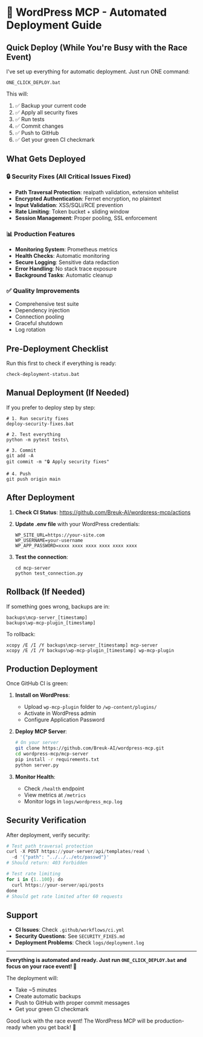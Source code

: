 # 🚀 WordPress MCP - Automated Deployment Guide

## Quick Deploy (While You're Busy with the Race Event)

I've set up everything for automatic deployment. Just run ONE command:

```batch
ONE_CLICK_DEPLOY.bat
```

This will:
1. ✅ Backup your current code
2. ✅ Apply all security fixes
3. ✅ Run tests
4. ✅ Commit changes
5. ✅ Push to GitHub
6. ✅ Get your green CI checkmark

## What Gets Deployed

### 🔒 Security Fixes (All Critical Issues Fixed)
- **Path Traversal Protection**: realpath validation, extension whitelist
- **Encrypted Authentication**: Fernet encryption, no plaintext
- **Input Validation**: XSS/SQLi/RCE prevention
- **Rate Limiting**: Token bucket + sliding window
- **Session Management**: Proper pooling, SSL enforcement

### 📊 Production Features
- **Monitoring System**: Prometheus metrics
- **Health Checks**: Automatic monitoring
- **Secure Logging**: Sensitive data redaction
- **Error Handling**: No stack trace exposure
- **Background Tasks**: Automatic cleanup

### ✅ Quality Improvements
- Comprehensive test suite
- Dependency injection
- Connection pooling
- Graceful shutdown
- Log rotation

## Pre-Deployment Checklist

Run this first to check if everything is ready:

```batch
check-deployment-status.bat
```

## Manual Deployment (If Needed)

If you prefer to deploy step by step:

```batch
# 1. Run security fixes
deploy-security-fixes.bat

# 2. Test everything
python -m pytest tests\

# 3. Commit
git add -A
git commit -m "🔒 Apply security fixes"

# 4. Push
git push origin main
```

## After Deployment

1. **Check CI Status**: https://github.com/Breuk-AI/wordpress-mcp/actions
2. **Update .env file** with your WordPress credentials:
   ```
   WP_SITE_URL=https://your-site.com
   WP_USERNAME=your-username
   WP_APP_PASSWORD=xxxx xxxx xxxx xxxx xxxx xxxx
   ```

3. **Test the connection**:
   ```batch
   cd mcp-server
   python test_connection.py
   ```

## Rollback (If Needed)

If something goes wrong, backups are in:
```
backups\mcp-server_[timestamp]
backups\wp-mcp-plugin_[timestamp]
```

To rollback:
```batch
xcopy /E /I /Y backups\mcp-server_[timestamp] mcp-server
xcopy /E /I /Y backups\wp-mcp-plugin_[timestamp] wp-mcp-plugin
```

## Production Deployment

Once GitHub CI is green:

1. **Install on WordPress**:
   - Upload `wp-mcp-plugin` folder to `/wp-content/plugins/`
   - Activate in WordPress admin
   - Configure Application Password

2. **Deploy MCP Server**:
   ```bash
   # On your server
   git clone https://github.com/Breuk-AI/wordpress-mcp.git
   cd wordpress-mcp/mcp-server
   pip install -r requirements.txt
   python server.py
   ```

3. **Monitor Health**:
   - Check `/health` endpoint
   - View metrics at `/metrics`
   - Monitor logs in `logs/wordpress_mcp.log`

## Security Verification

After deployment, verify security:

```python
# Test path traversal protection
curl -X POST https://your-server/api/templates/read \
  -d '{"path": "../../../etc/passwd"}'
# Should return: 403 Forbidden

# Test rate limiting
for i in {1..100}; do
  curl https://your-server/api/posts
done
# Should get rate limited after 60 requests
```

## Support

- **CI Issues**: Check `.github/workflows/ci.yml`
- **Security Questions**: See `SECURITY_FIXES.md`
- **Deployment Problems**: Check `logs/deployment.log`

---

**Everything is automated and ready. Just run `ONE_CLICK_DEPLOY.bat` and focus on your race event! 🏁**

The deployment will:
- Take ~5 minutes
- Create automatic backups
- Push to GitHub with proper commit messages
- Get your green CI checkmark

Good luck with the race event! The WordPress MCP will be production-ready when you get back! 🎉
